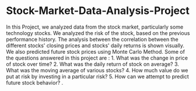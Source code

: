 # Stock-Market-Data-Analysis-Project
In this Project, we analyzed data from the stock market, particularly some technology stocks. We analyzed the risk of the stock, based on the previous performance history. The analysis between the correlation between the different stocks' closing prices and stocks' daily returns is shown visually. We also predicted future stock prices using Monte Carlo Method. Some of the questions answered in this project are : 1. What was the change in price of stock over time? 2. What was the daily return of stock on average? 3. What was the moving average of various stocks? 4. How much value do we put at risk by investing in a particular risk? 5. How can we attempt to predict future stock behavior?  .      
